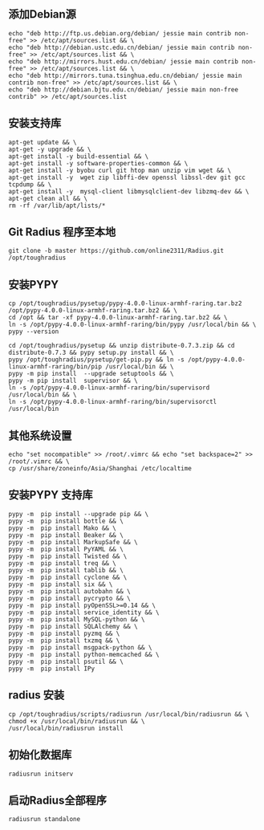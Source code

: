 ## 添加Debian源
	echo "deb http://ftp.us.debian.org/debian/ jessie main contrib non-free" >> /etc/apt/sources.list && \
	echo "deb http://debian.ustc.edu.cn/debian/ jessie main contrib non-free" >> /etc/apt/sources.list && \
	echo "deb http://mirrors.hust.edu.cn/debian/ jessie main contrib non-free" >> /etc/apt/sources.list && \
	echo "deb http://mirrors.tuna.tsinghua.edu.cn/debian/ jessie main contrib non-free" >> /etc/apt/sources.list && \
	echo "deb http://debian.bjtu.edu.cn/debian/ jessie main non-free contrib" >> /etc/apt/sources.list 

## 安装支持库
	apt-get update && \
	apt-get -y upgrade && \
	apt-get install -y build-essential && \
	apt-get install -y software-properties-common && \
	apt-get install -y byobu curl git htop man unzip vim wget && \
	apt-get install -y  wget zip libffi-dev openssl libssl-dev git gcc tcpdump && \
	apt-get install -y  mysql-client libmysqlclient-dev libzmq-dev && \
	apt-get clean all && \
	rm -rf /var/lib/apt/lists/*
  
## Git Radius 程序至本地
	git clone -b master https://github.com/online2311/Radius.git /opt/toughradius

## 安装PYPY
	
	cp /opt/toughradius/pysetup/pypy-4.0.0-linux-armhf-raring.tar.bz2 /opt/pypy-4.0.0-linux-armhf-raring.tar.bz2 && \
	cd /opt && tar -xf pypy-4.0.0-linux-armhf-raring.tar.bz2 && \
    ln -s /opt/pypy-4.0.0-linux-armhf-raring/bin/pypy /usr/local/bin && \
    pypy --version
	
	cd /opt/toughradius/pysetup && unzip distribute-0.7.3.zip && cd distribute-0.7.3 && pypy setup.py install && \
	pypy /opt/toughradius/pysetup/get-pip.py && ln -s /opt/pypy-4.0.0-linux-armhf-raring/bin/pip /usr/local/bin && \
	pypy -m pip install  --upgrade setuptools && \
	pypy -m pip install  supervisor && \
	ln -s /opt/pypy-4.0.0-linux-armhf-raring/bin/supervisord /usr/local/bin && \
    ln -s /opt/pypy-4.0.0-linux-armhf-raring/bin/supervisorctl /usr/local/bin

## 其他系统设置
	echo "set nocompatible" >> /root/.vimrc && echo "set backspace=2" >> /root/.vimrc && \
	cp /usr/share/zoneinfo/Asia/Shanghai /etc/localtime

## 安装PYPY 支持库
	pypy -m  pip install --upgrade pip && \
	pypy -m  pip install bottle && \
	pypy -m  pip install Mako && \
	pypy -m  pip install Beaker && \
	pypy -m  pip install MarkupSafe && \
	pypy -m  pip install PyYAML && \
	pypy -m  pip install Twisted && \
	pypy -m  pip install treq && \
	pypy -m  pip install tablib && \
	pypy -m  pip install cyclone && \
	pypy -m  pip install six && \
	pypy -m  pip install autobahn && \
	pypy -m  pip install pycrypto && \
	pypy -m  pip install pyOpenSSL>=0.14 && \
	pypy -m  pip install service_identity && \
	pypy -m  pip install MySQL-python && \
	pypy -m  pip install SQLAlchemy && \
	pypy -m  pip install pyzmq && \
	pypy -m  pip install txzmq && \
	pypy -m  pip install msgpack-python && \
	pypy -m  pip install python-memcached && \
	pypy -m  pip install psutil && \
	pypy -m  pip install IPy
	

## radius 安装

	cp /opt/toughradius/scripts/radiusrun /usr/local/bin/radiusrun && \
	chmod +x /usr/local/bin/radiusrun && \
	/usr/local/bin/radiusrun install

## 初始化数据库
	radiusrun initserv

##  启动Radius全部程序
	radiusrun standalone



